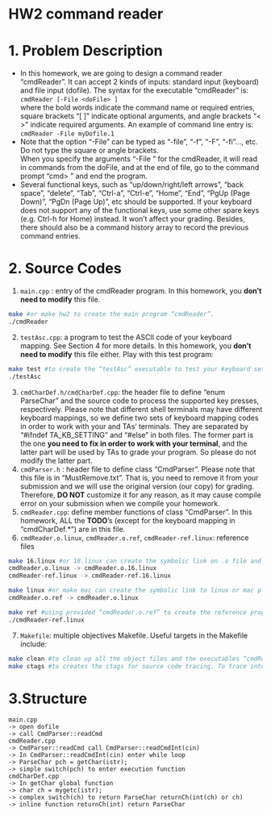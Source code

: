 # HW2 command reader

# 1. Problem Description
- In this homework, we are going to design a command reader “cmdReader”. It
can accept 2 kinds of inputs: standard input (keyboard) and file input (dofile). The
syntax for the executable “cmdReader” is:  
```cmdReader [-File <doFile> ]```  
where the bold words indicate the command name or required entries, square
brackets “[ ]” indicate optional arguments, and angle brackets “< >” indicate
required arguments. An example of command line entry is:  
```cmdReader -File myDofile.1```  
- Note that the option “-File” can be typed as “-file”, “-f”, “-F”, “-fi”..., etc. Do not type
the square or angle brackets.  
When you specify the arguments “-File <doFile>” for the cmdReader, it will
read in commands from the doFile, and at the end of file, go to the command prompt
“cmd> ” and end the program.  
- Several functional keys, such as “up/down/right/left arrows”, “back space”,
“delete”, “Tab”, “Ctrl-a”, “Ctrl-e”, “Home”, “End”, “PgUp (Page Down)”, “PgDn
(Page Up)”, etc should be supported. If your keyboard does not support any of the
functional keys, use some other spare keys (e.g. Ctrl-h for Home) instead. It won’t
affect your grading. Besides, there should also be a command history array to record
the previous command entries.

# 2. Source Codes
1. ```main.cpp``` : entry of the cmdReader program. In this homework, you  **don’t need to modify** this file.
```sh
make #or make hw2 to create the main program “cmdReader”.
./cmdReader
```
2. ```testAsc.cpp```: a program to test the ASCII code of your keyboard mapping. See Section 4 for more details. In this homework, you **don’t need to modify** this file either. Play with this test program:
```sh
make test #to create the “testAsc” executable to test your keyboard setting.
./testAsc
```
3. ```cmdCharDef.h/cmdCharDef.cpp```: the header file to define “enum ParseChar” and the source code to process the supported key presses, respectively. Please note that different shell terminals may have different keyboard mappings, so we define two sets of keyboard mapping codes in order to work with your and TAs’ terminals. They are separated by
“#ifndef TA_KB_SETTING” and “#else” in both files. The former part is the one **you need to fix in order to work with your terminal**, and the latter part will be used by TAs to grade your program. So please do not modify the latter part.
4. ```cmdParser.h``` : header file to define class “CmdParser”. Please note that this file is in “MustRemove.txt”. That is, you need to remove it from your submission and we will use the original version (our copy) for grading. Therefore, **DO NOT** customize it for any reason, as it may cause compile error on your submission when we compile your homework.
5. ```cmdReader.cpp```: define member functions of class “CmdParser”. In this homework, ALL the **TODO**’s (except for the keyboard mapping in “cmdCharDef.*”) are in this file.
6. ```cmdReader.o.linux```, ```cmdReader.o.ref```, ```cmdReader-ref.linux```: reference files
```sh
make 16.linux #or 18.linux can create the symbolic link on .o file and exe file to specify version
cmdReader.o.linux -> cmdReader.o.16.linux
cmdReader-ref.linux -> cmdReader-ref.16.linux
```
```sh
make linux #or make mac can create the symbolic link to linux or mac platform, respectively.
cmdReader.o.ref -> cmdReader.o.linux
```
```sh
make ref #using provided “cmdReader.o.ref” to create the reference program.
./cmdReader-ref.linux
```
7. ```Makefile```: multiple objectives Makefile. Useful targets in the Makefile include:
```sh
make clean #to clean up all the object files and the executables “cmdReader” and “testAsc”.
make ctags #to creates the ctags for source code tracing. To trace into a symbol, place your cursor on top of it and type “Ctrl-]”. To get back, type “Ctrl-t”.
```

# 3.Structure
```
main.cpp
-> open dofile
-> call CmdParser::readCmd
cmdReader.cpp
-> CmdParser::readCmd call CmdParser::readCmdInt(cin)
-> In CmdParser::readCmdInt(cin) enter while loop
-> ParseChar pch = getChar(istr);
-> simple switch(pch) to enter execution function
cmdCharDef.cpp
-> In getChar global function
-> char ch = mygetc(istr);
-> complex switch(ch) to return ParseChar returnCh(int(ch) or ch)
-> inline function returnCh(int) return ParseChar
```
